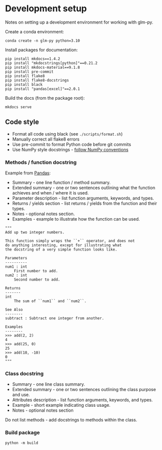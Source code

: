 # Development setup

Notes on setting up a development environment for working with glm-py. 

Create a conda environment:

```
conda create -n glm-py python=3.10
```

Install packages for documentation:

```
pip install mkdocs==1.4.2
pip install "mkdocstrings[python]"==0.21.2
pip install mkdocs-material==9.1.8
pip install pre-commit
pip install flake8
pip install flake8-docstrings
pip install black
pip install "pandas[excel]"==2.0.1
```

Build the docs (from the package root): 

```
mkdocs serve 
```

## Code style

* Format all code using black (see `./scripts/format.sh`)
* Manually correct all flake8 errors
* Use pre-commit to format Python code before git commits
* Use NumPy style docstrings - [follow NumPy conventions](https://numpydoc.readthedocs.io/en/latest/format.html#docstring-standard)

### Methods / function docstring

Example from [Pandas](https://pandas.pydata.org/docs/development/contributing_docstring.html):

* Summary - one line function / method summary.
* Extended summary - one or two sentences outlining what the function achieves and when / where it is used.
* Parameter description - list function arguments, keywords, and types.
* Returns / yields section - list returns / yields from the function and their types.
* Notes - optional notes section.
* Examples - example to illustrate how the function can be used.

```
"""
Add up two integer numbers.

This function simply wraps the ``+`` operator, and does not
do anything interesting, except for illustrating what
the docstring of a very simple function looks like.

Parameters
----------
num1 : int
    First number to add.
num2 : int
    Second number to add.

Returns
-------
int
    The sum of ``num1`` and ``num2``.

See Also
--------
subtract : Subtract one integer from another.

Examples
--------
>>> add(2, 2)
4
>>> add(25, 0)
25
>>> add(10, -10)
0
"""
```

### Class docstring

* Summary - one line class summary.
* Extended summary - one or two sentences outlining the class purpose and use.
* Attributes description - list function arguments, keywords, and types.
* Example - short example indicating class usage.
* Notes - optional notes section

Do not list methods - add docstrings to methods within the class. 


### Build package

```
python -m build
```